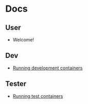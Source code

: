 # Docs

## User

- Welcome!


## Dev

- [Running development containers](dev/running-dev-containers.md)

## Tester

- [ Running test containers](tester/running-test-containers.md)




